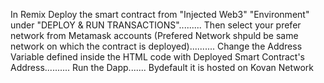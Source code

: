 In Remix Deploy the smart contract from "Injected Web3" "Environment" under "DEPLOY & RUN TRANSACTIONS"......... 
Then select your prefer network from Metamask accounts (Prefered Network shpuld be same network on which the contract is deployed)..........
Change the Address Variable defined inside the HTML code with Deployed Smart Contract's Address..........
Run the Dapp.......
Bydefault it is hosted on Kovan Network 

